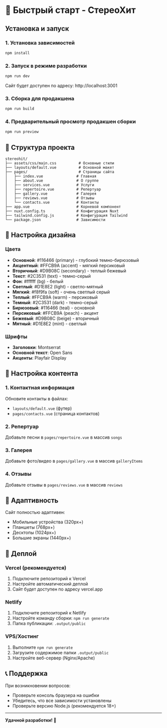 # 🚀 Быстрый старт - СтереоХит

## Установка и запуск

### 1. Установка зависимостей
```bash
npm install
```

### 2. Запуск в режиме разработки
```bash
npm run dev
```

Сайт будет доступен по адресу: http://localhost:3001

### 3. Сборка для продакшена
```bash
npm run build
```

### 4. Предварительный просмотр продакшен сборки
```bash
npm run preview
```

## 📁 Структура проекта

```
stereohit/
├── assets/css/main.css          # Основные стили
├── layouts/default.vue          # Основной макет
├── pages/                       # Страницы сайта
│   ├── index.vue               # Главная
│   ├── about.vue               # О группе
│   ├── services.vue            # Услуги
│   ├── repertoire.vue          # Репертуар
│   ├── gallery.vue             # Галерея
│   ├── reviews.vue             # Отзывы
│   └── contacts.vue            # Контакты
├── app.vue                     # Корневой компонент
├── nuxt.config.ts              # Конфигурация Nuxt
├── tailwind.config.js          # Конфигурация Tailwind
└── package.json                # Зависимости
```

## 🎨 Настройка дизайна

### Цвета
- **Основной**: #116466 (primary) - глубокий темно-бирюзовый
- **Акцентный**: #FFCB9A (accent) - мягкий персиковый
- **Вторичный**: #D9B08C (secondary) - теплый бежевый
- **Текст**: #2C3531 (text) - темно-серый
- **Фон**: #ffffff (bg) - белый
- **Светлый**: #D1E8E2 (light) - светло-мятный
- **Мягкий**: #f8f9fa (soft) - очень светлый серый
- **Теплый**: #FFCB9A (warm) - персиковый
- **Темный**: #2C3531 (dark) - темно-серый
- **Бирюзовый**: #116466 (teal) - основной
- **Персиковый**: #FFCB9A (peach) - акцент
- **Бежевый**: #D9B08C (beige) - вторичный
- **Мятный**: #D1E8E2 (mint) - светлый

### Шрифты
- **Заголовки**: Montserrat
- **Основной текст**: Open Sans
- **Акценты**: Playfair Display

## 🔧 Настройка контента

### 1. Контактная информация
Обновите контакты в файлах:
- `layouts/default.vue` (футер)
- `pages/contacts.vue` (страница контактов)

### 2. Репертуар
Добавьте песни в `pages/repertoire.vue` в массив `songs`

### 3. Галерея
Добавьте фото/видео в `pages/gallery.vue` в массив `galleryItems`

### 4. Отзывы
Добавьте отзывы в `pages/reviews.vue` в массив `reviews`

## 📱 Адаптивность

Сайт полностью адаптивен:
- Мобильные устройства (320px+)
- Планшеты (768px+)
- Десктопы (1024px+)
- Большие экраны (1440px+)

## 🚀 Деплой

### Vercel (рекомендуется)
1. Подключите репозиторий к Vercel
2. Настройте автоматический деплой
3. Сайт будет доступен по адресу vercel.app

### Netlify
1. Подключите репозиторий к Netlify
2. Настройте команду сборки: `npm run generate`
3. Папка публикации: `.output/public`

### VPS/Хостинг
1. Выполните `npm run generate`
2. Загрузите содержимое папки `.output/public`
3. Настройте веб-сервер (Nginx/Apache)

## 📞 Поддержка

При возникновении вопросов:
- Проверьте консоль браузера на ошибки
- Убедитесь, что все зависимости установлены
- Проверьте версию Node.js (рекомендуется 18+)

---

**Удачной разработки! 🎵**
